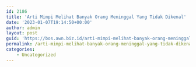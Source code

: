```yaml
---
id: 2186
title: 'Arti Mimpi Melihat Banyak Orang Meninggal Yang Tidak Dikenal'
date: '2023-01-07T19:14:50+00:00'
author: admin
layout: post
guid: 'https://bos.awn.biz.id/arti-mimpi-melihat-banyak-orang-meninggal-yang-tidak-dikenal/'
permalink: /arti-mimpi-melihat-banyak-orang-meninggal-yang-tidak-dikenal/
categories:
    - Uncategorized
---
```


